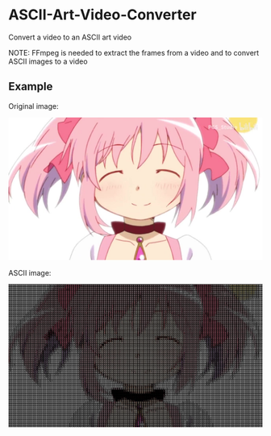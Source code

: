# ASCII-Art-Video-Converter

Convert a video to an ASCII art video

NOTE: FFmpeg is needed to extract the frames from a video and to convert ASCII images to a video

## Example

Original image:

![](https://github.com/lvlh2/ASCII-Art-Video-Converter/blob/main/example/original.jpg)

ASCII image:

![](https://github.com/lvlh2/ASCII-Art-Video-Converter/blob/main/example/ascii.jpg)
